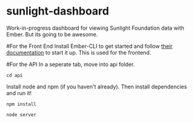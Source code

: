 sunlight-dashboard
==================

Work-in-progress dashboard for viewing Sunlight Foundation data with Ember.
But its going to be awesome.

#For the Front End
Install Ember-CLI to get started and follow [their documentation](http://iamstef.net/ember-cli/) to start it up.  This is used for the frontend.

#For the API
In a seperate tab, move into api folder.

`cd api`

Install node and npm (if you haven't already).  Then install dependencies and run it!

`npm install`

`node server`




